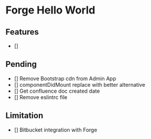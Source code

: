 # Forge Hello World

## Features
- []

## Pending
- [] Remove Bootstrap cdn from Admin App
- [] componentDidMount replace with better alternative
- [] Get confluence doc created date
- [] Remove eslintrc file

## Limitation
- [] Bitbucket integration with Forge